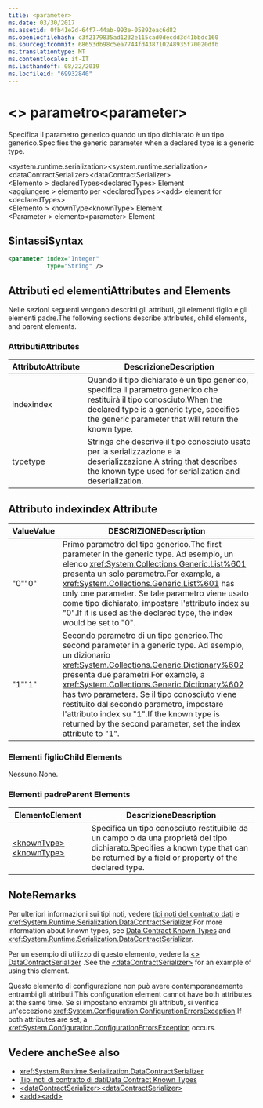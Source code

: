 ```yaml
---
title: <parameter>
ms.date: 03/30/2017
ms.assetid: 0fb41e2d-64f7-44ab-993e-05892eac6d82
ms.openlocfilehash: c3f2179835ad1232e115cad0decdd3d41bbdc160
ms.sourcegitcommit: 68653db98c5ea7744fd438710248935f70020dfb
ms.translationtype: MT
ms.contentlocale: it-IT
ms.lasthandoff: 08/22/2019
ms.locfileid: "69932840"
---
```

# <a name="parameter"></a><span data-ttu-id="dbd58-101">\<> parametro</span><span class="sxs-lookup"><span data-stu-id="dbd58-101">\<parameter></span></span>
<span data-ttu-id="dbd58-102">Specifica il parametro generico quando un tipo dichiarato è un tipo generico.</span><span class="sxs-lookup"><span data-stu-id="dbd58-102">Specifies the generic parameter when a declared type is a generic type.</span></span>  
  
 <span data-ttu-id="dbd58-103">\<system.runtime.serialization></span><span class="sxs-lookup"><span data-stu-id="dbd58-103">\<system.runtime.serialization></span></span>  
<span data-ttu-id="dbd58-104">\<dataContractSerializer></span><span class="sxs-lookup"><span data-stu-id="dbd58-104">\<dataContractSerializer></span></span>  
<span data-ttu-id="dbd58-105">\<Elemento > declaredTypes</span><span class="sxs-lookup"><span data-stu-id="dbd58-105">\<declaredTypes> Element</span></span>  
<span data-ttu-id="dbd58-106">\<aggiungere > elemento per \<declaredTypes ></span><span class="sxs-lookup"><span data-stu-id="dbd58-106">\<add> element for \<declaredTypes></span></span>  
<span data-ttu-id="dbd58-107">\<Elemento > knownType</span><span class="sxs-lookup"><span data-stu-id="dbd58-107">\<knownType> Element</span></span>  
<span data-ttu-id="dbd58-108">\<Parameter > elemento</span><span class="sxs-lookup"><span data-stu-id="dbd58-108">\<parameter> Element</span></span>  
  
## <a name="syntax"></a><span data-ttu-id="dbd58-109">Sintassi</span><span class="sxs-lookup"><span data-stu-id="dbd58-109">Syntax</span></span>  
  
```xml  
<parameter index="Integer"
           type="String" />
```  
  
## <a name="attributes-and-elements"></a><span data-ttu-id="dbd58-110">Attributi ed elementi</span><span class="sxs-lookup"><span data-stu-id="dbd58-110">Attributes and Elements</span></span>  
 <span data-ttu-id="dbd58-111">Nelle sezioni seguenti vengono descritti gli attributi, gli elementi figlio e gli elementi padre.</span><span class="sxs-lookup"><span data-stu-id="dbd58-111">The following sections describe attributes, child elements, and parent elements.</span></span>  
  
### <a name="attributes"></a><span data-ttu-id="dbd58-112">Attributi</span><span class="sxs-lookup"><span data-stu-id="dbd58-112">Attributes</span></span>  
  
|<span data-ttu-id="dbd58-113">Attributo</span><span class="sxs-lookup"><span data-stu-id="dbd58-113">Attribute</span></span>|<span data-ttu-id="dbd58-114">Descrizione</span><span class="sxs-lookup"><span data-stu-id="dbd58-114">Description</span></span>|  
|---------------|-----------------|  
|<span data-ttu-id="dbd58-115">index</span><span class="sxs-lookup"><span data-stu-id="dbd58-115">index</span></span>|<span data-ttu-id="dbd58-116">Quando il tipo dichiarato è un tipo generico, specifica il parametro generico che restituirà il tipo conosciuto.</span><span class="sxs-lookup"><span data-stu-id="dbd58-116">When the declared type is a generic type, specifies the generic parameter that will return the known type.</span></span>|  
|<span data-ttu-id="dbd58-117">type</span><span class="sxs-lookup"><span data-stu-id="dbd58-117">type</span></span>|<span data-ttu-id="dbd58-118">Stringa che descrive il tipo conosciuto usato per la serializzazione e la deserializzazione.</span><span class="sxs-lookup"><span data-stu-id="dbd58-118">A string that describes the known type used for serialization and deserialization.</span></span>|  
  
## <a name="index-attribute"></a><span data-ttu-id="dbd58-119">Attributo index</span><span class="sxs-lookup"><span data-stu-id="dbd58-119">index Attribute</span></span>  
  
|<span data-ttu-id="dbd58-120">Value</span><span class="sxs-lookup"><span data-stu-id="dbd58-120">Value</span></span>|<span data-ttu-id="dbd58-121">DESCRIZIONE</span><span class="sxs-lookup"><span data-stu-id="dbd58-121">Description</span></span>|  
|-----------|-----------------|  
|<span data-ttu-id="dbd58-122">"0"</span><span class="sxs-lookup"><span data-stu-id="dbd58-122">"0"</span></span>|<span data-ttu-id="dbd58-123">Primo parametro del tipo generico.</span><span class="sxs-lookup"><span data-stu-id="dbd58-123">The first parameter in the generic type.</span></span> <span data-ttu-id="dbd58-124">Ad esempio, un elenco <xref:System.Collections.Generic.List%601> presenta un solo parametro.</span><span class="sxs-lookup"><span data-stu-id="dbd58-124">For example, a <xref:System.Collections.Generic.List%601> has only one parameter.</span></span> <span data-ttu-id="dbd58-125">Se tale parametro viene usato come tipo dichiarato, impostare l'attributo index su "0".</span><span class="sxs-lookup"><span data-stu-id="dbd58-125">If it is used as the declared type, the index would be set to "0".</span></span>|  
|<span data-ttu-id="dbd58-126">"1"</span><span class="sxs-lookup"><span data-stu-id="dbd58-126">"1"</span></span>|<span data-ttu-id="dbd58-127">Secondo parametro di un tipo generico.</span><span class="sxs-lookup"><span data-stu-id="dbd58-127">The second parameter in a generic type.</span></span> <span data-ttu-id="dbd58-128">Ad esempio, un dizionario <xref:System.Collections.Generic.Dictionary%602> presenta due parametri.</span><span class="sxs-lookup"><span data-stu-id="dbd58-128">For example, a <xref:System.Collections.Generic.Dictionary%602> has two parameters.</span></span> <span data-ttu-id="dbd58-129">Se il tipo conosciuto viene restituito dal secondo parametro, impostare l'attributo index su "1".</span><span class="sxs-lookup"><span data-stu-id="dbd58-129">If the known type is returned by the second parameter, set the index attribute to "1".</span></span>|  
  
### <a name="child-elements"></a><span data-ttu-id="dbd58-130">Elementi figlio</span><span class="sxs-lookup"><span data-stu-id="dbd58-130">Child Elements</span></span>  
 <span data-ttu-id="dbd58-131">Nessuno.</span><span class="sxs-lookup"><span data-stu-id="dbd58-131">None.</span></span>  
  
### <a name="parent-elements"></a><span data-ttu-id="dbd58-132">Elementi padre</span><span class="sxs-lookup"><span data-stu-id="dbd58-132">Parent Elements</span></span>  
  
|<span data-ttu-id="dbd58-133">Elemento</span><span class="sxs-lookup"><span data-stu-id="dbd58-133">Element</span></span>|<span data-ttu-id="dbd58-134">Descrizione</span><span class="sxs-lookup"><span data-stu-id="dbd58-134">Description</span></span>|  
|-------------|-----------------|  
|[<span data-ttu-id="dbd58-135">\<knownType></span><span class="sxs-lookup"><span data-stu-id="dbd58-135">\<knownType></span></span>](knowntype.md)|<span data-ttu-id="dbd58-136">Specifica un tipo conosciuto restituibile da un campo o da una proprietà del tipo dichiarato.</span><span class="sxs-lookup"><span data-stu-id="dbd58-136">Specifies a known type that can be returned by a field or property of the declared type.</span></span>|  
  
## <a name="remarks"></a><span data-ttu-id="dbd58-137">Note</span><span class="sxs-lookup"><span data-stu-id="dbd58-137">Remarks</span></span>  
 <span data-ttu-id="dbd58-138">Per ulteriori informazioni sui tipi noti, vedere [tipi noti del contratto dati](../../../wcf/feature-details/data-contract-known-types.md) e <xref:System.Runtime.Serialization.DataContractSerializer>.</span><span class="sxs-lookup"><span data-stu-id="dbd58-138">For more information about known types, see [Data Contract Known Types](../../../wcf/feature-details/data-contract-known-types.md) and <xref:System.Runtime.Serialization.DataContractSerializer>.</span></span>  
  
 <span data-ttu-id="dbd58-139">Per un esempio di utilizzo di questo elemento, vedere la [ \<> DataContractSerializer](datacontractserializer-element.md) .</span><span class="sxs-lookup"><span data-stu-id="dbd58-139">See the [\<dataContractSerializer>](datacontractserializer-element.md) for an example of using this element.</span></span>  
  
 <span data-ttu-id="dbd58-140">Questo elemento di configurazione non può avere contemporaneamente entrambi gli attributi.</span><span class="sxs-lookup"><span data-stu-id="dbd58-140">This configuration element cannot have both attributes at the same time.</span></span> <span data-ttu-id="dbd58-141">Se si impostano entrambi gli attributi, si verifica un'eccezione <xref:System.Configuration.ConfigurationErrorsException>.</span><span class="sxs-lookup"><span data-stu-id="dbd58-141">If both attributes are set, a <xref:System.Configuration.ConfigurationErrorsException> occurs.</span></span>  
  
## <a name="see-also"></a><span data-ttu-id="dbd58-142">Vedere anche</span><span class="sxs-lookup"><span data-stu-id="dbd58-142">See also</span></span>

- <xref:System.Runtime.Serialization.DataContractSerializer>
- [<span data-ttu-id="dbd58-143">Tipi noti di contratto di dati</span><span class="sxs-lookup"><span data-stu-id="dbd58-143">Data Contract Known Types</span></span>](../../../wcf/feature-details/data-contract-known-types.md)
- [<span data-ttu-id="dbd58-144">\<dataContractSerializer></span><span class="sxs-lookup"><span data-stu-id="dbd58-144">\<dataContractSerializer></span></span>](datacontractserializer-element.md)
- [<span data-ttu-id="dbd58-145">\<add></span><span class="sxs-lookup"><span data-stu-id="dbd58-145">\<add></span></span>](add-of-declaredtypes-element.md)
